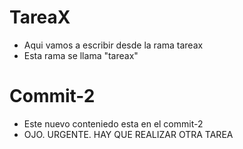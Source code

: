 # TareaX

- Aqui vamos a escribir desde la rama tareax
- Esta rama se llama "tareax"

# Commit-2
- Este nuevo conteniedo esta en el commit-2
- OJO. URGENTE. HAY QUE REALIZAR OTRA TAREA
